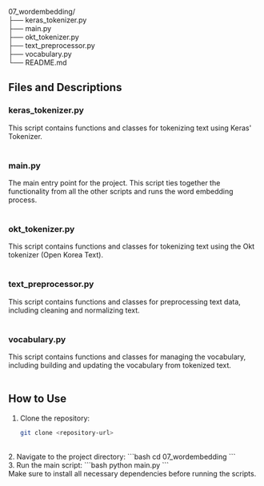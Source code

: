 07_wordembedding/ <br>
├── keras_tokenizer.py <br>
├── main.py <br>
├── okt_tokenizer.py <br>
├── text_preprocessor.py <br>
├── vocabulary.py <br>
└── README.md <br>



## Files and Descriptions <br>

### keras_tokenizer.py <br>
This script contains functions and classes for tokenizing text using Keras' Tokenizer. <br><br>

### main.py <br>
The main entry point for the project. This script ties together the functionality from all the other scripts and runs the word embedding process. <br><br>

### okt_tokenizer.py <br>
This script contains functions and classes for tokenizing text using the Okt tokenizer (Open Korea Text). <br><br>

### text_preprocessor.py <br>
This script contains functions and classes for preprocessing text data, including cleaning and normalizing text. <br><br>

### vocabulary.py <br>
This script contains functions and classes for managing the vocabulary, including building and updating the vocabulary from tokenized text. <br><br>

## How to Use <br>
1. Clone the repository:
    ```bash
    git clone <repository-url>
    ```
<br>
2. Navigate to the project directory: 
    ```bash
    cd 07_wordembedding 
    ```
<br>
3. Run the main script:
    ```bash
    python main.py
    ```
<br>
Make sure to install all necessary dependencies before running the scripts. <br>
